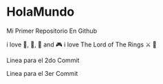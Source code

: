 # HolaMundo

Mi Primer Repositorio En Github

i love 🐉, 🍝, 🍦 and 🎮
i love The Lord of The Rings ⚔️ 💍

Linea para el 2do Commit

Linea para el 3er Commit
